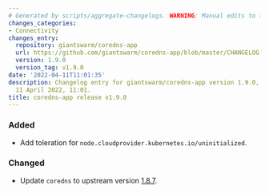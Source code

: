 ```yaml
---
# Generated by scripts/aggregate-changelogs. WARNING: Manual edits to this files will be overwritten.
changes_categories:
- Connectivity
changes_entry:
  repository: giantswarm/coredns-app
  url: https://github.com/giantswarm/coredns-app/blob/master/CHANGELOG.md#190---2022-04-11
  version: 1.9.0
  version_tag: v1.9.0
date: '2022-04-11T11:01:35'
description: Changelog entry for giantswarm/coredns-app version 1.9.0, published on
  11 April 2022, 11:01.
title: coredns-app release v1.9.0
---
```


### Added
- Add toleration for `node.cloudprovider.kubernetes.io/uninitialized`.
### Changed
- Update `coredns` to upstream version [1.8.7](https://coredns.io/2021/12/09/coredns-1.8.7-release/).
